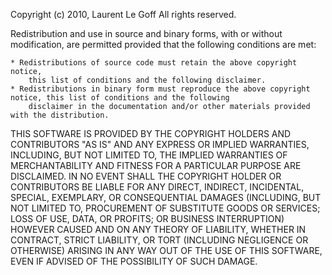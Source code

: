 Copyright (c) 2010, Laurent Le Goff
All rights reserved.

Redistribution and use in source and binary forms, with or without modification,
are permitted provided that the following conditions are met:

	* Redistributions of source code must retain the above copyright notice, 
		this list of conditions and the following disclaimer.
	* Redistributions in binary form must reproduce the above copyright notice, this list of conditions and the following
 		disclaimer in the documentation and/or other materials provided with the distribution.

THIS SOFTWARE IS PROVIDED BY THE COPYRIGHT HOLDERS AND CONTRIBUTORS "AS IS" AND ANY EXPRESS OR IMPLIED WARRANTIES, 
INCLUDING, BUT NOT LIMITED TO, THE IMPLIED WARRANTIES OF MERCHANTABILITY AND FITNESS FOR A PARTICULAR PURPOSE ARE DISCLAIMED. 
IN NO EVENT SHALL THE COPYRIGHT HOLDER OR CONTRIBUTORS BE LIABLE FOR ANY DIRECT, INDIRECT, INCIDENTAL, SPECIAL, EXEMPLARY,
OR CONSEQUENTIAL DAMAGES (INCLUDING, BUT NOT LIMITED TO, PROCUREMENT OF SUBSTITUTE GOODS OR SERVICES; LOSS OF USE, DATA,
OR PROFITS; OR BUSINESS INTERRUPTION) HOWEVER CAUSED AND ON ANY THEORY OF LIABILITY, WHETHER IN CONTRACT,
STRICT LIABILITY, OR TORT (INCLUDING NEGLIGENCE OR OTHERWISE) ARISING IN ANY WAY OUT OF THE USE OF THIS SOFTWARE,
EVEN IF ADVISED OF THE POSSIBILITY OF SUCH DAMAGE.
